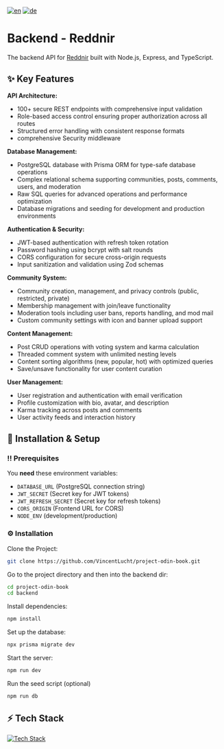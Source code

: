 [![en](https://img.shields.io/badge/lang-en-red.svg)](README.md)
[![de](https://img.shields.io/badge/lang-de-blue.svg)](README.de.md)

# Backend - Reddnir
The backend API for [Reddnir](https://github.com/VincentLucht/project-odin-book) built with Node.js, Express, and TypeScript.

## ✨ Key Features
**API Architecture:**
- 100+ secure REST endpoints with comprehensive input validation
- Role-based access control ensuring proper authorization across all routes
- Structured error handling with consistent response formats
- comprehensive Security middleware

**Database Management:**
- PostgreSQL database with Prisma ORM for type-safe database operations
- Complex relational schema supporting communities, posts, comments, users, and moderation
- Raw SQL queries for advanced operations and performance optimization
- Database migrations and seeding for development and production environments

**Authentication & Security:**
- JWT-based authentication with refresh token rotation
- Password hashing using bcrypt with salt rounds
- CORS configuration for secure cross-origin requests
- Input sanitization and validation using Zod schemas

**Community System:**
- Community creation, management, and privacy controls (public, restricted, private)
- Membership management with join/leave functionality
- Moderation tools including user bans, reports handling, and mod mail
- Custom community settings with icon and banner upload support

**Content Management:**
- Post CRUD operations with voting system and karma calculation
- Threaded comment system with unlimited nesting levels
- Content sorting algorithms (new, popular, hot) with optimized queries
- Save/unsave functionality for user content curation

**User Management:**
- User registration and authentication with email verification
- Profile customization with bio, avatar, and description
- Karma tracking across posts and comments
- User activity feeds and interaction history

## 🧰 Installation & Setup
### ‼️ Prerequisites
You **need** these environment variables:
- `DATABASE_URL` (PostgreSQL connection string)
- `JWT_SECRET` (Secret key for JWT tokens)
- `JWT_REFRESH_SECRET` (Secret key for refresh tokens)
- `CORS_ORIGIN` (Frontend URL for CORS)
- `NODE_ENV` (development/production)

### ⚙️ Installation
Clone the Project:
```bash
git clone https://github.com/VincentLucht/project-odin-book.git
```

Go to the project directory and then into the backend dir:
```bash
cd project-odin-book
cd backend
```

Install dependencies:
```bash
npm install
```

Set up the database:
```bash
npx prisma migrate dev
```

Start the server:
```bash
npm run dev
```

Run the seed script (optional)
```bash
npm run db
```

## ⚡️ Tech Stack
[![Tech Stack](https://skillicons.dev/icons?i=ts,nodejs,express,postgres,prisma)](https://skillicons.dev)
